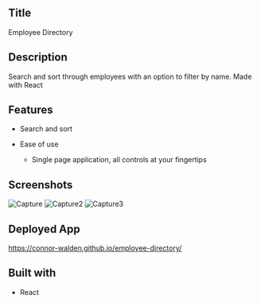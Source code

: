 ## Title
Employee Directory

## Description
Search and sort through employees with an option to filter by name. Made with React 

## Features
- Search and sort

- Ease of use
  - Single page application, all controls at your fingertips

## Screenshots
![Capture](https://user-images.githubusercontent.com/20080981/116839494-c4bbde00-ac11-11eb-949b-9e2722c811b9.PNG)
![Capture2](https://user-images.githubusercontent.com/20080981/116839497-c685a180-ac11-11eb-866d-33290f1e84b4.PNG)
![Capture3](https://user-images.githubusercontent.com/20080981/116839498-c71e3800-ac11-11eb-9d11-b2948dfa7d8f.PNG)

## Deployed App
https://connor-walden.github.io/employee-directory/

## Built with
- React
